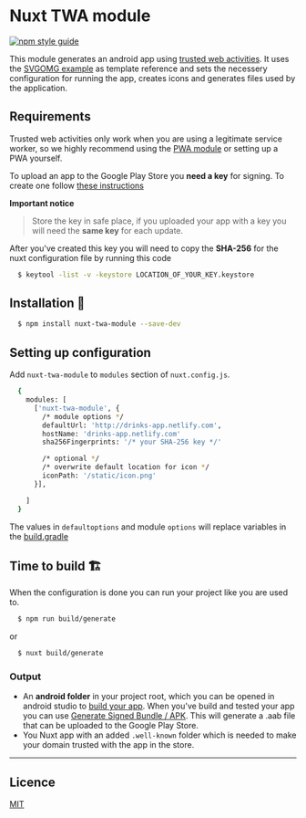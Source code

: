 # Nuxt TWA module


[![npm style guide](https://img.shields.io/npm/v/nuxt-twa-module.svg?style=flat)](https://github.com/voorhoede/nuxt-twa-module)


This module generates an android app using [trusted web activities](https://developers.google.com/web/updates/2019/02/using-twa). It uses the [SVGOMG example](https://github.com/GoogleChromeLabs/svgomg-twa) as template reference and sets the necessery configuration for running the app, creates icons and generates files used by the application.


## Requirements
Trusted web activities only work when you are using a legitimate service worker, so we highly recommend using the [PWA module](https://github.com/nuxt-community/pwa-module) or setting up a PWA yourself.

To upload an app to the Google Play Store you **need a key** for signing. To create one follow [these instructions](https://developer.android.com/studio/publish/app-signing) 

**Important notice**
> Store the key in safe place, if you uploaded your app with a key you will need the **same key** for each update. 

After you've created this key you will need to copy the **SHA-256** for the nuxt configuration file by running this code

```bash 
  $ keytool -list -v -keystore LOCATION_OF_YOUR_KEY.keystore
```

## Installation 🚀

```bash    
  $ npm install nuxt-twa-module --save-dev
```

## Setting up configuration

Add `nuxt-twa-module` to `modules` section of `nuxt.config.js`.

```bash
  {
    modules: [
      ['nuxt-twa-module', {
        /* module options */
        defaultUrl: 'http://drinks-app.netlify.com', 
        hostName: 'drinks-app.netlify.com' 
        sha256Fingerprints: '/* your SHA-256 key */'

        /* optional */
        /* overwrite default location for icon */
        iconPath: '/static/icon.png' 
      }],

    ]
  }
```

The values in `defaultoptions` and module `options` will replace variables in the [build.gradle](https://github.com/voorhoede-labs/nuxt-twa-module/blob/master/android/app/build.gradle)

## Time to build 🏗

When the configuration is done you can run your project like you are used to.

```bash
  $ npm run build/generate
```
or 
```bash
  $ nuxt build/generate
```

### Output  

- An **android folder** in your project root, which you can be opened in android studio to [build your app](https://developer.android.com/studio/run/). When you've build and tested your app you can use [Generate Signed Bundle / APK](https://developer.android.com/studio/publish/app-signing). This will generate a .aab file that can be uploaded to the Google Play Store.
- You Nuxt app with an added `.well-known` folder which is needed to make your domain trusted with the app in the store.

---------------------
## Licence
[MIT](http://opensource.org/licenses/MIT)
